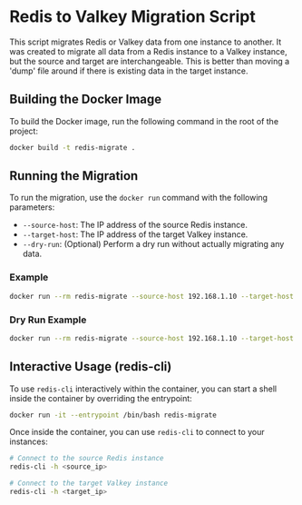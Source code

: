 # Redis to Valkey Migration Script

This script migrates Redis or Valkey data from one instance to another. It was created to migrate all data from a Redis instance to a Valkey instance, but the source and target are interchangeable. This is better than moving a 'dump' file around if there is existing data in the target instance.

## Building the Docker Image

To build the Docker image, run the following command in the root of the project:

```bash
docker build -t redis-migrate .
```

## Running the Migration

To run the migration, use the `docker run` command with the following parameters:

- `--source-host`: The IP address of the source Redis instance.
- `--target-host`: The IP address of the target Valkey instance.
- `--dry-run`: (Optional) Perform a dry run without actually migrating any data.

### Example

```bash
docker run --rm redis-migrate --source-host 192.168.1.10 --target-host 192.168.1.11
```

### Dry Run Example

```bash
docker run --rm redis-migrate --source-host 192.168.1.10 --target-host 192.168.1.11 --dry-run
```

## Interactive Usage (redis-cli)

To use `redis-cli` interactively within the container, you can start a shell inside the container by overriding the entrypoint:

```bash
docker run -it --entrypoint /bin/bash redis-migrate
```

Once inside the container, you can use `redis-cli` to connect to your instances:

```bash
# Connect to the source Redis instance
redis-cli -h <source_ip>

# Connect to the target Valkey instance
redis-cli -h <target_ip>
```
